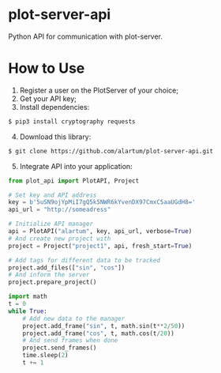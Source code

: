 # plot-server-api
Python API for communication with plot-server.

# How to Use

1. Register a user on the PlotServer of your choice;
2. Get your API key;
3. Install dependencies:
```bash
$ pip3 install cryptography requests
```
4. Download this library:
  ```bash
  $ git clone https://github.com/alartum/plot-server-api.git
  ```
5. Integrate API into your application:
```python
from plot_api import PlotAPI, Project

# Set key and API address
key = b'5uSN9ojYpMiI7gQ5k5NWR6kYvenDX97CmxC5aaUGdH8='
api_url = "http://someadress"

# Initialize API manager
api = PlotAPI("alartum", key, api_url, verbose=True)
# And create new project with
project = Project("project1", api, fresh_start=True)

# Add tags for different data to be tracked 
project.add_files(["sin", "cos"])
# And inform the server 
project.prepare_project()

import math
t = 0
while True:
    # Add new data to the manager 
    project.add_frame("sin", t, math.sin(t**2/50))
    project.add_frame("cos", t, math.cos(t/20))
    # And send frames when done
    project.send_frames()
    time.sleep(2)
    t += 1
```
